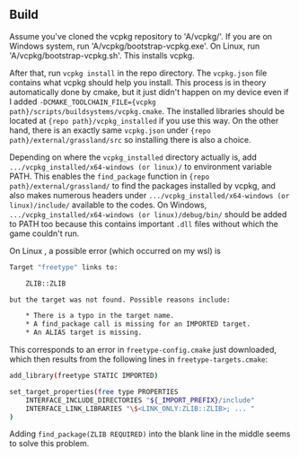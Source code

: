 ## Build

Assume you've cloned the vcpkg repository to 'A/vcpkg/'. If you are on Windows system, run 'A/vcpkg/bootstrap-vcpkg.exe'. On Linux, run 'A/vcpkg/bootstrap-vcpkg.sh'. This installs vcpkg.

After that, run `vcpkg install` in the repo directory. The `vcpkg.json` file contains what vcpkg should help you install. This process is in theory automatically done by cmake, but it just didn't happen on my device even if I added `-DCMAKE_TOOLCHAIN_FILE={vcpkg path}/scripts/buildsystems/vcpkg.cmake`. The installed libraries should be located at `{repo path}/vcpkg_installed` if you use this way. On the other hand, there is an exactly same `vcpkg.json` under `{repo path}/external/grassland/src` so installing there is also a choice.

Depending on where the `vcpkg_installed` directory actually is, add `.../vcpkg_installed/x64-windows (or linux)/` to environment variable PATH. This enables the `find_package` function in `{repo path}/external/grassland/` to find the packages installed by vcpkg, and also makes numerous headers under `.../vcpkg_installed/x64-windows (or linux)/include/` available to the codes. On Windows, `.../vcpkg_installed/x64-windows (or linux)/debug/bin/` should be added to PATH too because this contains important `.dll` files without which the game couldn't run.

On Linux , a possible error (which occurred on my wsl) is
```bash
Target "freetype" links to:

    ZLIB::ZLIB

but the target was not found. Possible reasons include:

    * There is a typo in the target name.
    * A find_package call is missing for an IMPORTED target.
    * An ALIAS target is missing.
```
This corresponds to an error in `freetype-config.cmake` just downloaded, which then results from the following lines in `freetype-targets.cmake`:
```bash
add_library(freetype STATIC IMPORTED)

set_target_properties(free type PROPERTIES
    INTERFACE_INCLUDE_DIRECTORIES "${_IMPORT_PREFIX}/include"
    INTERFACE_LINK_LIBRARIES "\$<LINK_ONLY:ZLIB::ZLIB>; ... "
)
```
Adding `find_package(ZLIB REQUIRED)` into the blank line in the middle seems to solve this problem.

